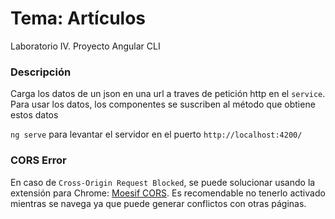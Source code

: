 # Tema: Artículos

Laboratorio IV. Proyecto Angular CLI

### Descripción

Carga los datos de un json en una url a traves de petición http en el `service`. Para usar los datos, los componentes se suscriben al método que obtiene estos datos

`ng serve` para levantar el servidor en el puerto `http://localhost:4200/`

### CORS Error
En caso de `Cross-Origin Request Blocked`, se puede solucionar usando la extensión para Chrome: [Moesif CORS](https://chrome.google.com/webstore/detail/moesif-origin-cors-change/digfbfaphojjndkpccljibejjbppifbc). Es recomendable no tenerlo activado mientras se navega ya que puede generar conflictos con otras páginas.